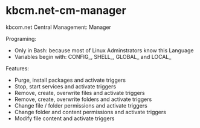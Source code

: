 # kbcm.net-cm-manager
kbcom.net Central Management: Manager

Programing:
- Only in Bash: because most of Linux Adminstrators know this Language
- Variables begin with: CONFIG_, SHELL_, GLOBAL_ and LOCAL_

Features:
- Purge, install packages and activate triggers
- Stop, start services and activate triggers
- Remove, create, overwrite files and activate triggers
- Remove, create, overwrite folders and activate triggers
- Change file / folder permissions and activate triggers
- Change folder and content permissions and activate triggers
- Modify file content and activate triggers
